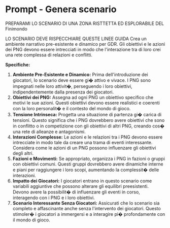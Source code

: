 # Prompt - Genera scenario

PREPARAMI LO SCENARIO DI UNA ZONA RISTTETTA ED ESPLORABILE DEL Finimondo

LO SCENARIO DEVE RISPECCHIARE QUESTE LINEE GUIDA
Crea un ambiente narrativo pre-esistente e dinamico per GDR. Gli obiettivi e le azioni dei PNG devono essere intrecciati
in modo che l'interazione tra di loro crei una rete complessa di relazioni e conflitti.

**Specifiche:**

1. **Ambiente Pre-Esistente e Dinamico:** Prima dell'introduzione dei giocatori, lo scenario deve essere gi� attivo e
   vivace. I PNG sono impegnati nelle loro attivit�, perseguendo i loro obiettivi, indipendentemente dalla presenza dei
   giocatori.
2. **Obiettivi dei PNG:** Assegna ad ogni PNG un obiettivo specifico che motivi le sue azioni. Questi obiettivi devono
   essere realistici e coerenti con la loro personalit� e il contesto del mondo di gioco.
3. **Tensione Intrinseca:** Progetta una situazione di partenza gi� carica di tensioni. Questo significa che i PNG
   dovrebbero avere obiettivi che sono in conflitto o in competizione con gli obiettivi di altri PNG, creando cos� una
   rete di alleanze e antagonismi.
4. **Interazioni Complesse:** Le azioni e le relazioni tra i PNG devono essere intrecciate in modo tale da creare una
   trama di eventi interessante. Considera come le azioni di un PNG possono influenzare gli obiettivi degli altri.
5. **Fazioni e Movimenti:** Se appropriato, organizza i PNG in fazioni o gruppi con obiettivi comuni. Questi gruppi
   dovrebbero avere dinamiche interne e piani per raggiungere i loro scopi, aumentando la complessit� delle interazioni.
6. **Impatto dei Giocatori:** I giocatori entrano in questo scenario come variabili aggiuntive che possono alterare gli
   equilibri preesistenti. Devono avere la possibilit� di influenzare gli eventi in corso, interagendo con i PNG e i
   loro obiettivi.
7. **Scenario Interessante Senza Giocatori:** Assicurati che lo scenario sia completo e affascinante anche senza
   l'intervento dei giocatori. Questo stimoler� i giocatori a immergersi e a interagire pi� profondamente con il mondo
   di gioco.

